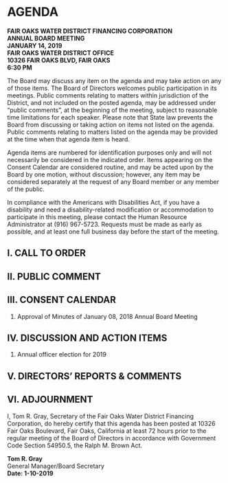 <!-- Page 1 -->
# AGENDA  
**FAIR OAKS WATER DISTRICT FINANCING CORPORATION**  
**ANNUAL BOARD MEETING**  
**JANUARY 14, 2019**  
**FAIR OAKS WATER DISTRICT OFFICE**  
**10326 FAIR OAKS BLVD, FAIR OAKS**  
**6:30 PM**  

The Board may discuss any item on the agenda and may take action on any of those items. The Board of Directors welcomes public participation in its meetings. Public comments relating to matters within jurisdiction of the District, and not included on the posted agenda, may be addressed under “public comments”, at the beginning of the meeting, subject to reasonable time limitations for each speaker. Please note that State law prevents the Board from discussing or taking action on items not listed on the agenda. Public comments relating to matters listed on the agenda may be provided at the time when that agenda item is heard.

Agenda items are numbered for identification purposes only and will not necessarily be considered in the indicated order. Items appearing on the Consent Calendar are considered routine, and may be acted upon by the Board by one motion, without discussion; however, any item may be considered separately at the request of any Board member or any member of the public.

In compliance with the Americans with Disabilities Act, if you have a disability and need a disability-related modification or accommodation to participate in this meeting, please contact the Human Resource Administrator at (916) 967-5723. Requests must be made as early as possible, and at least one full business day before the start of the meeting.

## I. CALL TO ORDER  
## II. PUBLIC COMMENT  
## III. CONSENT CALENDAR  
1. Approval of Minutes of January 08, 2018 Annual Board Meeting  
## IV. DISCUSSION AND ACTION ITEMS  
1. Annual officer election for 2019  
## V. DIRECTORS’ REPORTS & COMMENTS  
## VI. ADJOURNMENT  

I, Tom R. Gray, Secretary of the Fair Oaks Water District Financing Corporation, do hereby certify that this agenda has been posted at 10326 Fair Oaks Boulevard, Fair Oaks, California at least 72 hours prior to the regular meeting of the Board of Directors in accordance with Government Code Section 54950.5, the Ralph M. Brown Act.  

**Tom R. Gray**  
General Manager/Board Secretary  
**Date: 1-10-2019**  
